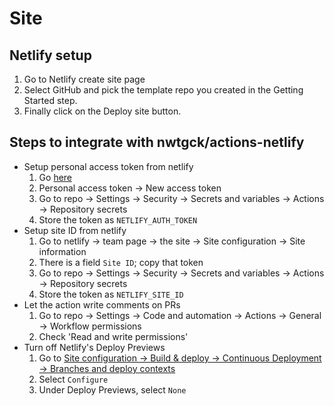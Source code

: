# Site

## Netlify setup

1. Go to Netlify create site page
1. Select GitHub and pick the template repo you created in the Getting Started step.
1. Finally click on the Deploy site button.

## Steps to integrate with nwtgck/actions-netlify

- Setup personal access token from netlify
    1. Go [here](https://app.netlify.com/user/applications#personal-access-tokens)
    1. Personal access token -> New access token
    1. Go to repo -> Settings -> Security -> Secrets and variables -> Actions -> Repository secrets
    1. Store the token as `NETLIFY_AUTH_TOKEN`
- Setup site ID from netlify
    1. Go to netlify -> team page -> the site -> Site configuration -> Site information
    1. There is a field `Site ID`; copy that token
    1. Go to repo -> Settings -> Security -> Secrets and variables -> Actions -> Repository secrets
    1. Store the token as `NETLIFY_SITE_ID`
- Let the action write comments on PRs
    1. Go to repo -> Settings -> Code and automation -> Actions -> General -> Workflow permissions
    1. Check 'Read and write permissions'
- Turn off Netlify's Deploy Previews
    1. Go to [Site configuration -> Build & deploy -> Continuous Deployment -> Branches and deploy contexts](https://app.netlify.com/sites/nixcv/configuration/deploys#branches-and-deploy-contexts)
    1. Select `Configure`
    1. Under Deploy Previews, select `None`
